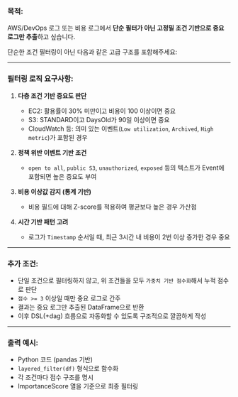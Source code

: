 ### 목적:
AWS/DevOps 로그 또는 비용 로그에서 **단순 필터가 아닌 고정밀 조건 기반으로 중요 로그만 추출**하고 싶습니다.

단순한 조건 필터링이 아닌 다음과 같은 고급 구조를 포함해주세요:

---

### 필터링 로직 요구사항:

1. **다층 조건 기반 중요도 판단**
   - EC2: 활용률이 30% 미만이고 비용이 100 이상이면 중요
   - S3: STANDARD이고 DaysOld가 90일 이상이면 중요
   - CloudWatch 등: 의미 있는 이벤트(`Low utilization`, `Archived`, `High metric`)가 포함된 경우

2. **정책 위반 이벤트 기반 조건**
   - `open to all`, `public S3`, `unauthorized`, `exposed` 등의 텍스트가 Event에 포함되면 높은 중요도 부여

3. **비용 이상값 감지 (통계 기반)**
   - 비용 필드에 대해 Z-score를 적용하여 평균보다 높은 경우 가산점

4. **시간 기반 패턴 고려**
   - 로그가 `Timestamp` 순서일 때, 최근 3시간 내 비용이 2번 이상 증가한 경우 중요

---

### 추가 조건:

- 단일 조건으로 필터링하지 않고, 위 조건들을 모두 `가중치 기반 점수화`해서 누적 점수로 판단
- `점수 >= 3` 이상일 때만 중요 로그로 간주
- 결과는 중요 로그만 추출된 DataFrame으로 반환
- 이후 DSL(+dag) 흐름으로 자동화할 수 있도록 구조적으로 깔끔하게 작성

---

### 출력 예시:

- Python 코드 (pandas 기반)
- `layered_filter(df)` 형식으로 함수화
- 각 조건마다 점수 구조를 명시
- ImportanceScore 열을 기준으로 최종 필터링